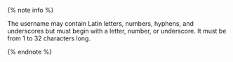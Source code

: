 {% note info %}

The username may contain Latin letters, numbers, hyphens, and underscores but must begin with a letter, number, or underscore. It must be from 1 to 32 characters long.

{% endnote %}
